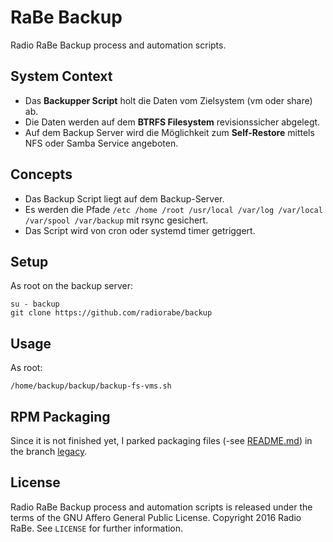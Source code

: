 # RaBe Backup

Radio RaBe Backup process and automation scripts.

## System Context

* Das **Backupper Script** holt die Daten vom Zielsystem (vm oder share) ab.
* Die Daten werden auf dem **BTRFS Filesystem** revisionssicher abgelegt.
* Auf dem Backup Server wird die Möglichkeit zum **Self-Restore** mittels NFS
  oder Samba Service angeboten.

## Concepts

* Das Backup Script liegt auf dem Backup-Server.
* Es werden die Pfade `/etc /home /root /usr/local /var/log /var/local
  /var/spool /var/backup` mit rsync gesichert.
* Das Script wird von cron oder systemd timer getriggert.

## Setup

As root on the backup server:

	su - backup
	git clone https://github.com/radiorabe/backup

## Usage

As root:

	/home/backup/backup/backup-fs-vms.sh

## RPM Packaging

Since it is not finished yet, I parked packaging files (-see
[README.md](https://github.com/radiorabe/backup/blob/legacy/README.md)) in the
branch [legacy](https://github.com/radiorabe/backup/blob/legacy).

## License

Radio RaBe Backup process and automation scripts is released under the terms of the
GNU Affero General Public License.
Copyright 2016 Radio RaBe.
See `LICENSE` for further information.
